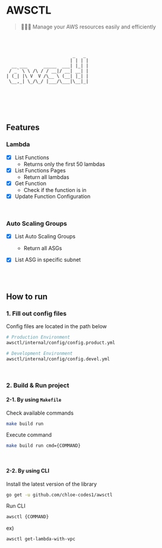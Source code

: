 # AWSCTL

> 👩🏻‍🔧 Manage your AWS resources easily and efficiently

<br>
<br>

```
                         _   _ 
                        | | | |
  __ ___      _____  ___| |_| |
 / _` \ \ /\ / / __|/ __| __| |
| (_| |\ V  V /\__ \ (__| |_| |
 \__,_| \_/\_/ |___/\___|\__|_|
                               
                               
```


<br>
<br>

## Features

### Lambda
- [x] List Functions
  - Returns only the first 50 lambdas
- [x] List Functions Pages
  - Return all lambdas
- [x] Get Function
  - Check if the function is in 
- [x] Update Function Configuration

<br>

### Auto Scaling Groups
- [x] List Auto Scaling Groups
  - Return all ASGs
- [x] List ASG in specific subnet


<br>
<br>

## How to run

### 1. Fill out config files

Config files are located in the path below

```sh
# Production Environment
awsctl/internal/config/config.product.yml

# Development Environment
awsctl/internal/config/config.devel.yml
```

<br>

### 2. Build & Run project


#### 2-1. By using `Makefile`

Check available commands
```sh
make build run
```

Execute command

```sh
make build run cmd={COMMAND}
```
<br>

#### 2-2. By using CLI
Install the latest version of the library
```sh
go get -u github.com/chloe-codes1/awsctl
```
Run CLI
```sh
awsctl {COMMAND}
```

ex)
```sh
awsctl get-lambda-with-vpc
```

<br>  